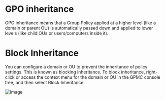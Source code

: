 # GPO inheritance

GPO inheritance means that a Group Policy applied at a higher level (like a domain or parent OU) is automatically passed down and applied to lower levels (like child OUs or users/computers inside it).
# Block Inheritance
You can configure a domain or OU to prevent the inheritance of policy settings. This is known as blocking inheritance. To block inheritance, right-click or access the context menu for the domain or OU in the GPMC console tree, and then select Block Inheritance.

![image](https://learn.microsoft.com/en-us/training/wwl-windows-server/implement-group-policy-objects/media/m8-group-policy-5-f65ab601.png)
